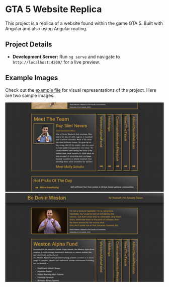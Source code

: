 # GTA 5 Website Replica

This project is a replica of a website found within the game GTA 5. Built with Angular and also using Angular routing.

## Project Details

- **Development Server:** Run `ng serve` and navigate to `http://localhost:4200/` for a live preview.

## Example Images

Check out the [example file](example.md) for visual representations of the project. Here are two sample images:

![Example Image 1](example/body.png)
![Example Image 2](example/head.png)

